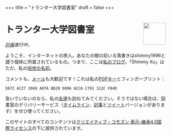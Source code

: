 +++
title = "トランター大学図書室"
draft = false
+++

<div class="h-card">
<img style="float:right;width:5em;" class="u-photo" alt="" src="/logo.svg">
<h1>トランター大学図書室</h1>

_[計画](/ja/now/)進行中。_

ようこそ、インターネットの旅人。あなたの眼の前いる落書きは<span class="p-nick">shimmy1996</span>と謂う個体に所属されているもの。つまり、ここは<a class="u-url u-uid" rel="me" href="https://www.shimmy1996.com/">私のブログ</a>。「<span class="p-name">Shimmy Xu</span>」はただ、私の<a href="http://stallman.org/biographies.html#humorous%20bio">俗世の名前</a>。

コメントも、<a rel="me" class="u-email" href="mailto:shimmy.xu%40shimmy1996.com">メール</a>も大歓迎です！これは私の<a class="u-key" rel="pgpkey authn" href="/gpg.txt">PGPキー</a>とフィンガープリント：

```text
5672 AC27 2669 A07A BD28 0896 ACC6 C791 312C F84D
```

急いでいないのなら、私の[友達](/ja/friends/)も訪ねてみてください。そうではない場合は、図書室のデリバリーサービス（[タイムライン](https://www.shimmy1996.com/ja/index.xml)、[記事](https://www.shimmy1996.com/ja/posts/index.xml)と[ツイート](https://www.shimmy1996.com/ja/hoots/index.xml)バージョンがあります）をぜひ使ってください。

このサイトのすべてのコンテンツは[クリエイティブ・コモズン 表示-継承4.0国際ライセンス](https://creativecommons.org/licenses/by-sa/4.0/deed.ja)の下に提供されています。

</div>
